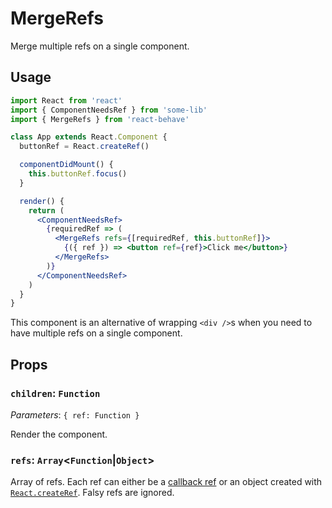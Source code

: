 <!--
  THIS FILE WAS GENERATED!
  Don't make any changes in it, update src/components/MergeRefs/MergeRefs.js instead.
  If you still need to make changes in this file, remove this header so it won't be overridden.
-->

# MergeRefs

Merge multiple refs on a single component.

## Usage

```jsx
import React from 'react'
import { ComponentNeedsRef } from 'some-lib'
import { MergeRefs } from 'react-behave'

class App extends React.Component {
  buttonRef = React.createRef()

  componentDidMount() {
    this.buttonRef.focus()
  }

  render() {
    return (
      <ComponentNeedsRef>
        {requiredRef => (
          <MergeRefs refs={[requiredRef, this.buttonRef]}>
            {({ ref }) => <button ref={ref}>Click me</button>}
          </MergeRefs>
        )}
      </ComponentNeedsRef>
    )
  }
}
```

This component is an alternative of wrapping `<div />`s when you need to have multiple refs on a single component.

## Props

### `children`: `Function`

_Parameters_: `{ ref: Function }`

Render the component.

### `refs`: `Array`<`Function`|`Object`>

Array of refs.
Each ref can either be a [callback ref](https://reactjs.org/docs/refs-and-the-dom.html#callback-refs) or an object created with [`React.createRef`](https://reactjs.org/docs/react-api.html#reactcreateref).
Falsy refs are ignored.
